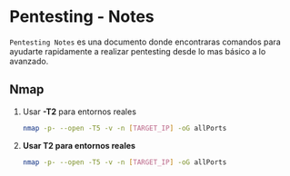 # Pentesting - Notes

`Pentesting Notes` es una documento donde encontraras comandos para ayudarte rapidamente a realizar pentesting desde lo mas básico a lo avanzado.

## Nmap

1. Usar **-T2** para entornos reales

   ```bash
   nmap -p- --open -T5 -v -n [TARGET_IP] -oG allPorts

2. **Usar T2 para entornos reales** 

   ```bash
   nmap -p- --open -T5 -v -n [TARGET_IP] -oG allPorts
